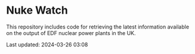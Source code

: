 # Nuke Watch

This repository includes code for retrieving the latest information available on the output of EDF nuclear power plants in the UK.

Last updated: 2024-03-26 03:08
